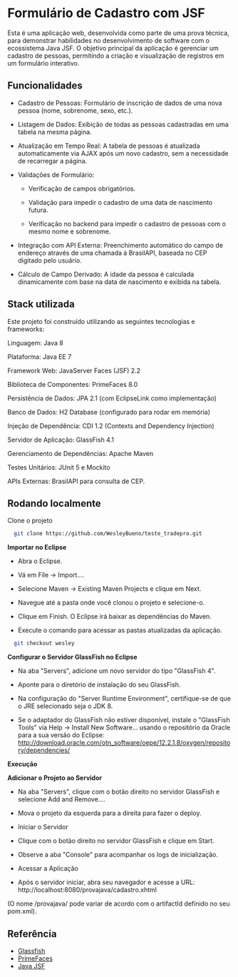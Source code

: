 
# Formulário de Cadastro com JSF

Esta é uma aplicação web, desenvolvida como parte de uma prova técnica, para demonstrar habilidades no desenvolvimento de software com o ecossistema Java JSF. O objetivo principal da aplicação é gerenciar um cadastro de pessoas, permitindo a criação e visualização de registros em um formulário interativo.


## Funcionalidades

- Cadastro de Pessoas: Formulário de inscrição de dados de uma nova pessoa (nome, sobrenome, sexo, etc.).

- Listagem de Dados: Exibição de todas as pessoas cadastradas em uma tabela na mesma página.

- Atualização em Tempo Real: A tabela de pessoas é atualizada automaticamente via AJAX após um novo cadastro, sem a necessidade de recarregar a página.

- Validações de Formulário:

    - Verificação de campos obrigatórios.

    - Validação para impedir o cadastro de uma data de nascimento futura.

    - Verificação no backend para impedir o cadastro de pessoas com o mesmo nome e sobrenome.

- Integração com API Externa: Preenchimento automático do campo de endereço através de uma chamada à BrasilAPI, baseada no CEP digitado pelo usuário.

- Cálculo de Campo Derivado: A idade da pessoa é calculada dinamicamente com base na data de nascimento e exibida na tabela.




## Stack utilizada

Este projeto foi construído utilizando as seguintes tecnologias e frameworks:

Linguagem: Java 8

Plataforma: Java EE 7

Framework Web: JavaServer Faces (JSF) 2.2

Biblioteca de Componentes: PrimeFaces 8.0

Persistência de Dados: JPA 2.1 (com EclipseLink como implementação)

Banco de Dados: H2 Database (configurado para rodar em memória)

Injeção de Dependência: CDI 1.2 (Contexts and Dependency Injection)

Servidor de Aplicação: GlassFish 4.1

Gerenciamento de Dependências: Apache Maven

Testes Unitários: JUnit 5 e Mockito

APIs Externas: BrasilAPI para consulta de CEP.


## Rodando localmente

Clone o projeto

```bash
  git clone https://github.com/WesleyBueno/teste_tradepro.git
```

**Importar no Eclipse**

- Abra o Eclipse.

- Vá em File -> Import....

- Selecione Maven -> Existing Maven Projects e clique em Next.

- Navegue até a pasta onde você clonou o projeto e selecione-o.

- Clique em Finish. O Eclipse irá baixar as dependências do Maven.

- Execute o comando para acessar as pastas atualizadas da aplicação.
```bash
  git checkout wesley
```

**Configurar o Servidor GlassFish no Eclipse**

- Na aba "Servers", adicione um novo servidor do tipo "GlassFish 4".

- Aponte para o diretório de instalação do seu GlassFish.

- Na configuração do "Server Runtime Environment", certifique-se de que o JRE selecionado seja o JDK 8.

- Se o adaptador do GlassFish não estiver disponível, instale o "GlassFish Tools" via Help -> Install New Software... usando o repositório da Oracle para a sua versão do Eclipse: http://download.oracle.com/otn_software/oepe/12.2.1.8/oxygen/repository/dependencies/

**Execução**

**Adicionar o Projeto ao Servidor**

- Na aba "Servers", clique com o botão direito no servidor GlassFish e selecione Add and Remove....

- Mova o projeto da esquerda para a direita para fazer o deploy.

- Iniciar o Servidor

- Clique com o botão direito no servidor GlassFish e clique em Start.

- Observe a aba "Console" para acompanhar os logs de inicialização.

- Acessar a Aplicação

- Após o servidor iniciar, abra seu navegador e acesse a URL: http://localhost:8080/provajava/cadastro.xhtml 

(O nome /provajava/ pode variar de acordo com o artifactId definido no seu pom.xml).

## Referência

 - [Glassfish](https://glassfish.org/documentation.html)
 - [PrimeFaces](https://primefaces.github.io/primefaces/15_0_0/#/?id=main)
 - [Java JSF](https://www.devmedia.com.br/guia/jsf-javaserver-faces/38322)

